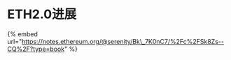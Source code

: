 # ETH2.0进展

{% embed url="https://notes.ethereum.org/@serenity/Bk\_7K0nC7/%2Fc%2FSk8Zs--CQ%2F?type=book" %}



